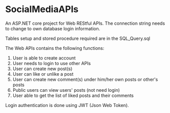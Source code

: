 # SocialMediaAPIs
An ASP.NET core project for Web REStful APIs.
The connection string needs to change to own database login information.

Tables setup and stored procedure required are in the SQL_Query.sql

The Web APIs contains the following functions:
1. User is able to create account
2. User needs to login to use other APIs
3. User can create new post(s)
4. User can like or unlike a post
5. User can create new comment(s) under him/her own posts or other's posts
6. Public users can view users' posts (not need login)
7. User able to get the list of liked posts and their comments

Login authentication is done using JWT (Json Web Token).
